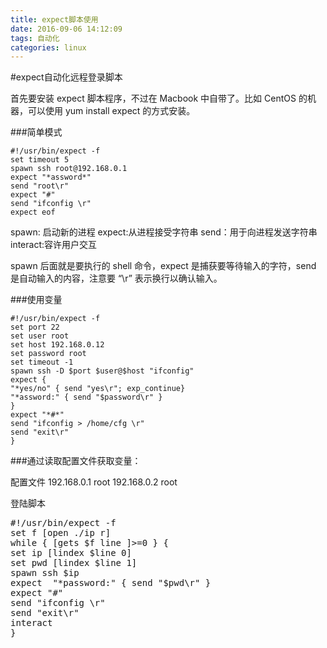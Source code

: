 ```yaml
---
title: expect脚本使用
date: 2016-09-06 14:12:09
tags: 自动化
categories: linux
---
```

#expect自动化远程登录脚本

首先要安装 expect 脚本程序，不过在 Macbook 中自带了。比如 CentOS 的机器，可以使用 yum install expect 的方式安装。

###简单模式

```
#!/usr/bin/expect -f   
set timeout 5   
spawn ssh root@192.168.0.1
expect "*assword*"   
send "root\r"   
expect "#"   
send "ifconfig \r"   
expect eof

```
spawn: 启动新的进程
expect:从进程接受字符串
send：用于向进程发送字符串
interact:容许用户交互

spawn 后面就是要执行的 shell 命令，expect 是捕获要等待输入的字符，send 是自动输入的内容，注意要 “\r” 表示换行以确认输入。

###使用变量
```
#!/usr/bin/expect -f
set port 22
set user root
set host 192.168.0.12
set password root
set timeout -1
spawn ssh -D $port $user@$host "ifconfig"
expect {  
"*yes/no" { send "yes\r"; exp_continue}  
"*assword:" { send "$password\r" }  
}  
expect "*#*"  
send "ifconfig > /home/cfg \r"
send "exit\r"
}
```

###通过读取配置文件获取变量：

配置文件
192.168.0.1 root
192.168.0.2 root

登陆脚本

<pre>
#!/usr/bin/expect -f
set f [open ./ip r]  
while { [gets $f line ]>=0 } {       
set ip [lindex $line 0]     
set pwd [lindex $line 1]
spawn ssh $ip
expect  "*password:" { send "$pwd\r" }
expect "#"
send "ifconfig \r"
send "exit\r"
interact
}
</pre>







